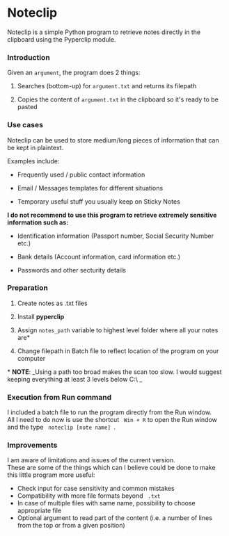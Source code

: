 # Noteclip

Noteclip is a simple Python program to retrieve notes directly in the clipboard using the Pyperclip module. 

### Introduction

Given an <code>argument</code>, the program does 2 things:

1. Searches (bottom-up) for <code>argument.txt</code> and returns its filepath

2. Copies the content of <code>argument.txt</code> in the clipboard so it's ready to be pasted

### Use cases

Noteclip can be used to store medium/long pieces of information that can be kept in plaintext. 

Examples include:

* Frequently used / public contact information 

* Email / Messages templates for different situations

* Temporary useful stuff you usually keep on Sticky Notes

**I do not recommend to use this program to retrieve extremely sensitive information such as:**

* Identification information (Passport number, Social Security Number etc.)

* Bank details (Account information, card information etc.)

* Passwords and other secturity details

### Preparation

1. Create notes as .txt files

2. Install **pyperclip** 

3. Assign <code>notes_path</code> variable to highest level folder where all your notes are*

4. Change filepath in Batch file to reflect location of the program on your computer  
    
\* **NOTE**: _Using a path too broad makes the scan too slow. I would suggest keeping everything at least 3 levels below C:\ _

### Execution from Run command

I included a batch file to run the program directly from the Run window.  
All I need to do now is use the shortcut <code> Win + R</code> to open the Run window and the type <code> noteclip [note name] </code>. 

### Improvements

I am aware of limitations and issues of the current version.  
These are some of the things which can I believe could be done to make this little program more useful:   

* Check input for case sensitivity and common mistakes  
* Compatibility with more file formats beyond <code> .txt </code>  
* In case of multiple files with same name, possibility to choose appropriate file 
* Optional argument to read part of the content (i.e. a number of lines from the top or from a given position)
